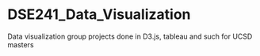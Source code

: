 # DSE241_Data_Visualization
Data visualization group projects done in D3.js, tableau and such for UCSD masters
